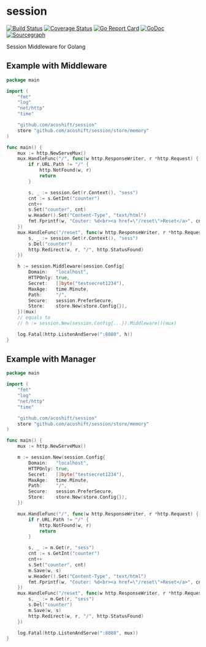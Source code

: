 # session

[![Build Status](https://travis-ci.org/acoshift/session.svg?branch=master)](https://travis-ci.org/acoshift/session)
[![Coverage Status](https://coveralls.io/repos/github/acoshift/session/badge.svg?branch=master)](https://coveralls.io/github/acoshift/session?branch=master)
[![Go Report Card](https://goreportcard.com/badge/github.com/acoshift/session)](https://goreportcard.com/report/github.com/acoshift/session)
[![GoDoc](https://godoc.org/github.com/acoshift/session?status.svg)](https://godoc.org/github.com/acoshift/session)
[![Sourcegraph](https://sourcegraph.com/github.com/acoshift/session/-/badge.svg)](https://sourcegraph.com/github.com/acoshift/session?badge)

Session Middleware for Golang

## Example with Middleware

```go
package main

import (
	"fmt"
	"log"
	"net/http"
	"time"

	"github.com/acoshift/session"
	store "github.com/acoshift/session/store/memory"
)

func main() {
	mux := http.NewServeMux()
	mux.HandleFunc("/", func(w http.ResponseWriter, r *http.Request) {
		if r.URL.Path != "/" {
			http.NotFound(w, r)
			return
		}

		s, _ := session.Get(r.Context(), "sess")
		cnt := s.GetInt("counter")
		cnt++
		s.Set("counter", cnt)
		w.Header().Set("Content-Type", "text/html")
		fmt.Fprintf(w, "Couter: %d<br><a href=\"/reset\">Reset</a>", cnt)
	})
	mux.HandleFunc("/reset", func(w http.ResponseWriter, r *http.Request) {
		s, _ := session.Get(r.Context(), "sess")
		s.Del("counter")
		http.Redirect(w, r, "/", http.StatusFound)
	})

	h := session.Middleware(session.Config{
		Domain:   "localhost",
		HTTPOnly: true,
		Secret:   []byte("testsecret1234"),
		MaxAge:   time.Minute,
		Path:     "/",
		Secure:   session.PreferSecure,
		Store:    store.New(store.Config{}),
	})(mux)
	// equals to
	// h := session.New(session.Config{...}).Middleware()(mux)

	log.Fatal(http.ListenAndServe(":8080", h))
}

```

## Example with Manager

```go
package main

import (
	"fmt"
	"log"
	"net/http"
	"time"

	"github.com/acoshift/session"
	store "github.com/acoshift/session/store/memory"
)

func main() {
	mux := http.NewServeMux()

	m := session.New(session.Config{
		Domain:   "localhost",
		HTTPOnly: true,
		Secret:   []byte("testsecret1234"),
		MaxAge:   time.Minute,
		Path:     "/",
		Secure:   session.PreferSecure,
		Store:    store.New(store.Config{}),
	})

	mux.HandleFunc("/", func(w http.ResponseWriter, r *http.Request) {
		if r.URL.Path != "/" {
			http.NotFound(w, r)
			return
		}

		s, _ := m.Get(r, "sess")
		cnt := s.GetInt("counter")
		cnt++
		s.Set("counter", cnt)
		m.Save(w, s)
		w.Header().Set("Content-Type", "text/html")
		fmt.Fprintf(w, "Couter: %d<br><a href=\"/reset\">Reset</a>", cnt)
	})
	mux.HandleFunc("/reset", func(w http.ResponseWriter, r *http.Request) {
		s, _ := m.Get(r, "sess")
		s.Del("counter")
		m.Save(w, s)
		http.Redirect(w, r, "/", http.StatusFound)
	})

	log.Fatal(http.ListenAndServe(":8080", mux))
}

```

